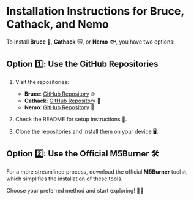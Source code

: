 # Installation Instructions for Bruce, Cathack, and Nemo

To install **Bruce** 🐾, **Cathack** 🐱, or **Nemo** 🐟, you have two options:

## Option 1️⃣: Use the GitHub Repositories

1. Visit the repositories:
   - **Bruce**: [GitHub Repository](https://github.com/pr3y/Bruce) 🌐
   - **Cathack**: [GitHub Repository](https://github.com/pr3y/Cathack) 🐾
   - **Nemo**: [GitHub Repository](https://github.com/n0xa/m5stick-nemo/) 🌊

2. Check the README for setup instructions 📜.
3. Clone the repositories and install them on your device 🖥️.

## Option 2️⃣: Use the **Official M5Burner** 🛠️

For a more streamlined process, download the official **M5Burner** tool 🔥, which simplifies the installation of these tools.

Choose your preferred method and start exploring! 🚀✨

